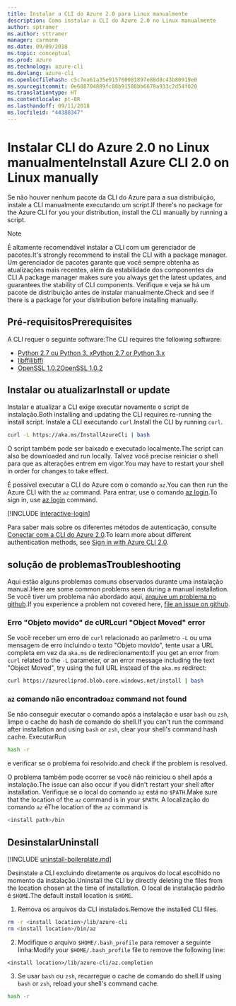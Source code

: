 ```yaml
---
title: Instalar a CLI do Azure 2.0 para Linux manualmente
description: Como instalar a CLI do Azure 2.0 no Linux manualmente
author: sptramer
ms.author: sttramer
manager: carmonm
ms.date: 09/09/2018
ms.topic: conceptual
ms.prod: azure
ms.technology: azure-cli
ms.devlang: azure-cli
ms.openlocfilehash: c5c7ea61a35e915760081897e88d8c43b80919e0
ms.sourcegitcommit: 0e688704889fc88b91588bb6678a933c2d54f020
ms.translationtype: HT
ms.contentlocale: pt-BR
ms.lasthandoff: 09/11/2018
ms.locfileid: "44388347"
---
```

# <a name="install-azure-cli-20-on-linux-manually"></a><span data-ttu-id="07dc5-103">Instalar CLI do Azure 2.0 no Linux manualmente</span><span class="sxs-lookup"><span data-stu-id="07dc5-103">Install Azure CLI 2.0 on Linux manually</span></span>

<span data-ttu-id="07dc5-104">Se não houver nenhum pacote da CLI do Azure para a sua distribuição, instale a CLI manualmente executando um script.</span><span class="sxs-lookup"><span data-stu-id="07dc5-104">If there's no package for the Azure CLI for you your distribution, install the CLI manually by running a script.</span></span>

> [!NOTE]
> <span data-ttu-id="07dc5-105">É altamente recomendável instalar a CLI com um gerenciador de pacotes.</span><span class="sxs-lookup"><span data-stu-id="07dc5-105">It's strongly recommend to install the CLI with a package manager.</span></span> <span data-ttu-id="07dc5-106">Um gerenciador de pacotes garante que você sempre obtenha as atualizações mais recentes, além da estabilidade dos componentes da CLI.</span><span class="sxs-lookup"><span data-stu-id="07dc5-106">A package manager makes sure you always get the latest updates, and guarantees the stability of CLI components.</span></span> <span data-ttu-id="07dc5-107">Verifique e veja se há um pacote de distribuição antes de instalar manualmente.</span><span class="sxs-lookup"><span data-stu-id="07dc5-107">Check and see if there is a package for your distribution before installing manually.</span></span>

## <a name="prerequisites"></a><span data-ttu-id="07dc5-108">Pré-requisitos</span><span class="sxs-lookup"><span data-stu-id="07dc5-108">Prerequisites</span></span>

<span data-ttu-id="07dc5-109">A CLI requer o seguinte software:</span><span class="sxs-lookup"><span data-stu-id="07dc5-109">The CLI requires the following software:</span></span>

* [<span data-ttu-id="07dc5-110">Python 2.7 ou Python 3. x</span><span class="sxs-lookup"><span data-stu-id="07dc5-110">Python 2.7 or Python 3.x</span></span>](https://www.python.org/downloads/)
* [<span data-ttu-id="07dc5-111">libffi</span><span class="sxs-lookup"><span data-stu-id="07dc5-111">libffi</span></span>](https://sourceware.org/libffi/)
* [<span data-ttu-id="07dc5-112">OpenSSL 1.0.2</span><span class="sxs-lookup"><span data-stu-id="07dc5-112">OpenSSL 1.0.2</span></span>](https://www.openssl.org/source/)

## <a name="install-or-update"></a><span data-ttu-id="07dc5-113">Instalar ou atualizar</span><span class="sxs-lookup"><span data-stu-id="07dc5-113">Install or update</span></span>

<span data-ttu-id="07dc5-114">Instalar e atualizar a CLI exige executar novamente o script de instalação.</span><span class="sxs-lookup"><span data-stu-id="07dc5-114">Both installing and updating the CLI requires re-running the install script.</span></span> <span data-ttu-id="07dc5-115">Instale a CLI executando `curl`.</span><span class="sxs-lookup"><span data-stu-id="07dc5-115">Install the CLI by running `curl`.</span></span>

```bash
curl -L https://aka.ms/InstallAzureCli | bash
```

<span data-ttu-id="07dc5-116">O script também pode ser baixado e executado localmente.</span><span class="sxs-lookup"><span data-stu-id="07dc5-116">The script can also be downloaded and run locally.</span></span> <span data-ttu-id="07dc5-117">Talvez você precise reiniciar o shell para que as alterações entrem em vigor.</span><span class="sxs-lookup"><span data-stu-id="07dc5-117">You may have to restart your shell in order for changes to take effect.</span></span>

<span data-ttu-id="07dc5-118">É possível executar a CLI do Azure com o comando `az`.</span><span class="sxs-lookup"><span data-stu-id="07dc5-118">You can then run the Azure CLI with the `az` command.</span></span> <span data-ttu-id="07dc5-119">Para entrar, use o comando [az login](/cli/azure/reference-index#az-login).</span><span class="sxs-lookup"><span data-stu-id="07dc5-119">To sign in, use [az login](/cli/azure/reference-index#az-login) command.</span></span>

[!INCLUDE [interactive-login](includes/interactive-login.md)]

<span data-ttu-id="07dc5-120">Para saber mais sobre os diferentes métodos de autenticação, consulte [Conectar com a CLI do Azure 2.0](authenticate-azure-cli.md).</span><span class="sxs-lookup"><span data-stu-id="07dc5-120">To learn more about different authentication methods, see [Sign in with Azure CLI 2.0](authenticate-azure-cli.md).</span></span>

## <a name="troubleshooting"></a><span data-ttu-id="07dc5-121">solução de problemas</span><span class="sxs-lookup"><span data-stu-id="07dc5-121">Troubleshooting</span></span>

<span data-ttu-id="07dc5-122">Aqui estão alguns problemas comuns observados durante uma instalação manual.</span><span class="sxs-lookup"><span data-stu-id="07dc5-122">Here are some common problems seen during a manual installation.</span></span> <span data-ttu-id="07dc5-123">Se você tiver um problema não abordado aqui, [arquive um problema no github](https://github.com/Azure/azure-cli/issues).</span><span class="sxs-lookup"><span data-stu-id="07dc5-123">If you experience a problem not covered here, [file an issue on github](https://github.com/Azure/azure-cli/issues).</span></span>

### <a name="curl-object-moved-error"></a><span data-ttu-id="07dc5-124">Erro "Objeto movido" de cURL</span><span class="sxs-lookup"><span data-stu-id="07dc5-124">curl "Object Moved" error</span></span>

<span data-ttu-id="07dc5-125">Se você receber um erro de `curl` relacionado ao parâmetro `-L` ou uma mensagem de erro incluindo o texto "Objeto movido", tente usar a URL completa em vez da `aka.ms` de redirecionamento:</span><span class="sxs-lookup"><span data-stu-id="07dc5-125">If you get an error from `curl` related to the `-L` parameter, or an error message including the text "Object Moved", try using the full URL instead of the `aka.ms` redirect:</span></span>

```bash
curl https://azurecliprod.blob.core.windows.net/install | bash
```

### <a name="az-command-not-found"></a><span data-ttu-id="07dc5-126">`az` comando não encontrado</span><span class="sxs-lookup"><span data-stu-id="07dc5-126">`az` command not found</span></span>

<span data-ttu-id="07dc5-127">Se não conseguir executar o comando após a instalação e usar `bash` ou `zsh`, limpe o cache do hash de comando do shell.</span><span class="sxs-lookup"><span data-stu-id="07dc5-127">If you can't run the command after installation and using `bash` or `zsh`, clear your shell's command hash cache.</span></span> <span data-ttu-id="07dc5-128">Executar</span><span class="sxs-lookup"><span data-stu-id="07dc5-128">Run</span></span>

```bash
hash -r
```

<span data-ttu-id="07dc5-129">e verificar se o problema foi resolvido.</span><span class="sxs-lookup"><span data-stu-id="07dc5-129">and check if the problem is resolved.</span></span>

<span data-ttu-id="07dc5-130">O problema também pode ocorrer se você não reiniciou o shell após a instalação.</span><span class="sxs-lookup"><span data-stu-id="07dc5-130">The issue can also occur if you didn't restart your shell after installation.</span></span> <span data-ttu-id="07dc5-131">Verifique se o local do comando `az` está no `$PATH`.</span><span class="sxs-lookup"><span data-stu-id="07dc5-131">Make sure that the location of the `az` command is in your `$PATH`.</span></span> <span data-ttu-id="07dc5-132">A localização do comando `az` é</span><span class="sxs-lookup"><span data-stu-id="07dc5-132">The location of the `az` command is</span></span>

```bash
<install path>/bin
```

## <a name="uninstall"></a><span data-ttu-id="07dc5-133">Desinstalar</span><span class="sxs-lookup"><span data-stu-id="07dc5-133">Uninstall</span></span>

[!INCLUDE [uninstall-boilerplate.md](includes/uninstall-boilerplate.md)]

<span data-ttu-id="07dc5-134">Desinstale a CLI excluindo diretamente os arquivos do local escolhido no momento da instalação.</span><span class="sxs-lookup"><span data-stu-id="07dc5-134">Uninstall the CLI by directly deleting the files from the location chosen at the time of installation.</span></span> <span data-ttu-id="07dc5-135">O local de instalação padrão é `$HOME`.</span><span class="sxs-lookup"><span data-stu-id="07dc5-135">The default install location is `$HOME`.</span></span>

1. <span data-ttu-id="07dc5-136">Remova os arquivos da CLI instalados.</span><span class="sxs-lookup"><span data-stu-id="07dc5-136">Remove the installed CLI files.</span></span>

  ```bash
  rm -r <install location>/lib/azure-cli
  rm <install location>/bin/az
  ```

2. <span data-ttu-id="07dc5-137">Modifique o arquivo `$HOME/.bash_profile` para remover a seguinte linha:</span><span class="sxs-lookup"><span data-stu-id="07dc5-137">Modify your `$HOME/.bash_profile` file to remove the following line:</span></span>

  ```text
  <install location>/lib/azure-cli/az.completion
  ```

3. <span data-ttu-id="07dc5-138">Se usar `bash` ou `zsh`, recarregue o cache de comando do shell.</span><span class="sxs-lookup"><span data-stu-id="07dc5-138">If using `bash` or `zsh`, reload your shell's command cache.</span></span>

  ```bash
  hash -r
  ```
